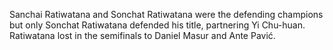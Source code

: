Sanchai Ratiwatana and Sonchat Ratiwatana were the defending champions but only Sonchat Ratiwatana defended his title, partnering Yi Chu-huan. Ratiwatana lost in the semifinals to Daniel Masur and Ante Pavić.
